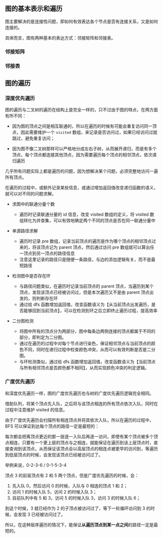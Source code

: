 ## 图的基本表示和遍历

图主要解决的是连接性问题，即如何有效表达各个节点是否有连接关系，又是如何连接的。

具体而言，图有两种基本的表达方式：邻接矩阵和邻接表。

### 邻接矩阵

### 邻接表

## 图的遍历

### 深度优先遍历

图的遍历与二叉树的遍历在结构上是完全一样的，只不过由于图的特点，在两方面有所不同：

- 因为图的顶点之间是相互联通的，所以在遍历的时候有可能会重复访问同一顶点，因此需要维护一个 `visited` 数组，来记录是否访问过，如果已经访问过就跳过，避免重复访问；

- 因为图不像二叉树那样可以严格地分成左右子树，从而展开递归，而是有多个顶点，每个顶点都连接其他顶点，因为需要遍历每个顶点的相邻顶点，依次递归遍历

几乎所有问题实际上都是遍历的问题，因为想解决某个问题，必须完整地访问一遍所有顶点。

在遍历的过程中，或额外记录某些信息，或通过增加返回值改变递归函数的语义，就可以对不同的问题求解。

- 求图中的联通分量个数
    - 遍历时记录联通分量的 id 信息，改变 visited 数组的定义，将 visited 数组转化为并查集，可以有效地确定两个不同的顶点是否在同一联通分量中

- 单源路径求解
    - 遍历时记录 pre 数组，记录当前顶点的遍历是作为哪个顶点的相邻顶点过来的，将该顶点记为 parent 顶点，然后通过访问 pre 数组就可以算出任一顶点到另一顶点的路径信息
    - 注意这里记录的路径只是随便一条路径，与边的添加逻辑有关，而不是最短路径

- 检测图中是否存在环
    - 与路径问题类似，在遍历时记录当前顶点的 parent 顶点，当遍历到某个顶点，发现该顶点已经被访问过，但是本次遍历又不是由 parent 顶点出发的，则判断存在环
    - 通过给 dfs 函数增加返回值，改变函数语义为【从当前顶点出发遍历，是否能够回到当前顶点】，可以在检测到环之后立即终止遍历过程，提高效率

- 二分图检测
    - 将图中所有的顶点分为两部分，图中每条边两侧连接的顶点都属于不同的部分，即判定为二分图。
    - 通过在遍历的过程中对每个节点进行染色，保证相邻顶点与当前顶点的颜色不同，同时在递归过程中检查颜色冲突，从而可以有效判断是否是二分图。
    - 与环检测类似，通过给 dfs 函数增加返回值，改变函数语义为【当前顶点与所有相邻顶点是否颜色都不相同】，从而实现颜色冲突的判定逻辑。

### 广度优先遍历

和深度优先遍历一样，图的广度优先遍历也与树的广度优先遍历逻辑完全相同。

借助队列，将某个顶点先入队，之后将与该顶点相连的所有顶点依次入队，同时在过程中注意维护 visited 的信息。

由于广度优先遍历会扫描所有相连顶点并将其依次入队，所以在遍历的过程中，BFS 可以保证到达每个顶点的路径一定是最短的：

每次都会把离顶点更近的那一层逐一入队后再逐一访问，即使有某个顶点被多个顶点相连，只要有一个更上层的顶点与之相连，就能保证在遍历到该上层顶点时，直接查询到该顶点，从而保证该顶点会以高层顶点的相连点被更早的访问到，等遍历到低层顶点的时候，会发现该顶点已经被访问过了。

举例来说，0-2-3-6 / 0-1-5-3-4

顶点 3 的前驱顶点有 2 和 5 两个顶点，但是广度优先遍历的时候，会：

1. 先入队 0，然后访问 0 的时候，入队与 0 相连的顶点 1 和 2；
2. 访问 1 的时候入队 5，访问 2 的时候入队 3；
3. 目前队列中有 5 和 3，访问 5 的时候入队 3，访问 3 的时候入队 6；

到这个时候，3 就已经作为 2 的子顶点被访问过了，等下一轮循环访问到 3 的时候，会发现 3 已经被访问过了。

所以，在这种层序遍历的情况下，能保证**从遍历顶点到某一点之间**的路径一定是最短的。